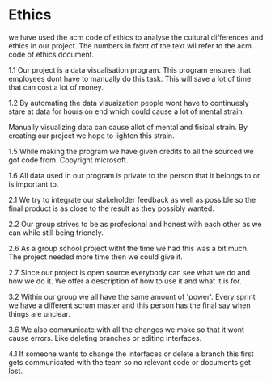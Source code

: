 # Ethics

we have used the acm code of ethics to analyse the cultural differences and ethics in our project. The numbers in front of the text wil refer to the acm code of ethics document.


1.1
Our project is a data visualisation program. 
This program ensures that employees dont have to manually do this task. 
This will save a lot of time that can cost a lot of money.

1.2
By automating the data visuaization people wont have to continuesly stare at data for hours on end which could cause a lot of mental strain.

Manually visualizing data can cause allot of mental and fisical strain. By creating our project we hope to lighten this strain.

1.5
While making the program we have given credits to all the sourced we got code from. Copyright microsoft.

1.6 
All data used in our program is private to the person that it belongs to or is important to.

2.1
We try to integrate our stakeholder feedback as well as possible so the final product is as close to the result as they possibly wanted.

2.2
Our group strives to be as profesional and honest with each other as we can while still being friendly.

2.6
As a group school project witht the time we had this was a bit much. The project needed more time then we could give it.

2.7
Since our project is open source everybody can see what we do and how we do it. We offer a description of how to use it and what it is for.

3.2
Within our group we all have the same amount of 'power'. Every sprint we have a different scrum master and this person has the final say when things are unclear.

3.6
We also communicate with all the changes we make so that it wont cause errors. Like deleting branches or editing interfaces.

4.1 If someone wants to change the interfaces or delete a branch this first gets communicated with the team so no relevant code or documents get lost.
